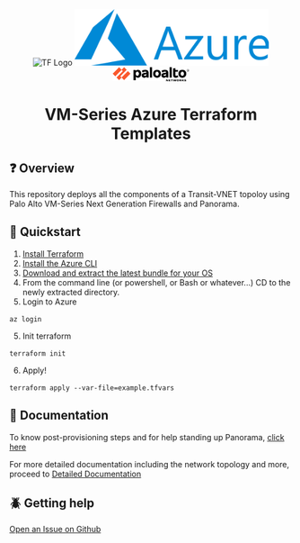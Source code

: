 <div align="center">
    <img src="https://www.terraform.io/assets/images/og-image-8b3e4f7d.png" alt="TF Logo" height="100px">
    <img src="https://raw.githubusercontent.com/adambaumeister/azure-vmseries-terraform/master/images/azure.png" alt="Azure Logo" height="100px">
</div>

<div align="center">
    <img src="https://raw.githubusercontent.com/adambaumeister/azure-vmseries-terraform/master/images/pan.png" alt="Pan Logo" height="25px">
</div>

# <div align="center">VM-Series Azure Terraform Templates</div>

## :question: Overview
This repository deploys all the components of a Transit-VNET topoloy using Palo Alto VM-Series Next Generation Firewalls and Panorama.

## :rabbit2: Quickstart  
1. [Install Terraform](https://www.terraform.io/downloads.html)
2. [Install the Azure CLI](https://docs.microsoft.com/en-us/cli/azure/install-azure-cli?view=azure-cli-latest)
3. [Download and extract the latest bundle for your OS](https://github.com/adambaumeister/azure-vmseries-terraform/releases/latest)
4. From the command line (or powershell, or Bash or whatever...) CD to the newly extracted directory.
5. Login to Azure
```
az login
```
5. Init terraform
```
terraform init
```
6. Apply!
```
terraform apply --var-file=example.tfvars 
```

## :scroll: Documentation
To know post-provisioning steps and for help standing up Panorama, [click here](https://adambaumeister.github.io/azure-vmseries-terraform/panorama.html)

For more detailed documentation including the network topology and more, proceed to [Detailed Documentation](https://adambaumeister.github.io/azure-vmseries-terraform/index)

## :beetle: Getting help
[Open an Issue on Github](https://github.com/adambaumeister/azure-vmseries-terraform/issues)

